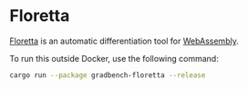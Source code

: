 # Floretta

[Floretta][] is an automatic differentiation tool for [WebAssembly][].

To run this outside Docker, use the following command:

```sh
cargo run --package gradbench-floretta --release
```

[floretta]: https://github.com/samestep/floretta
[webassembly]: https://webassembly.org/
